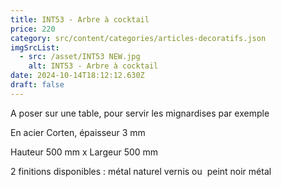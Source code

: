 ```yaml
---
title: INT53 - Arbre à cocktail
price: 220
category: src/content/categories/articles-decoratifs.json
imgSrcList:
  - src: /asset/INT53 NEW.jpg
    alt: INT53 - Arbre à cocktail
date: 2024-10-14T18:12:12.630Z
draft: false
---
```


A poser sur une table, pour servir les mignardises par exemple

En acier Corten, épaisseur 3 mm

Hauteur 500 mm x Largeur 500 mm

2 finitions disponibles : métal naturel vernis ou  peint noir métal
